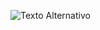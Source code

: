 ![Texto Alternativo](https://github.com/user-attachments/assets/5a8e8830-6c5e-4f76-9a37-8bc77ca16723)
